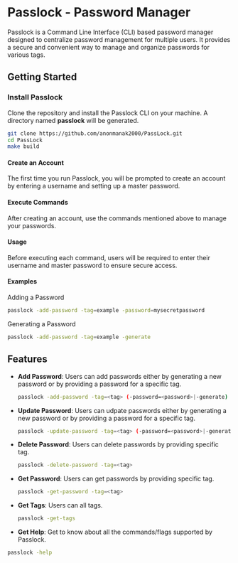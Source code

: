# Passlock - Password Manager

Passlock is a Command Line Interface (CLI) based password manager designed to centralize password management for multiple users. It provides a secure and convenient way to manage and organize passwords for various tags.

## Getting Started

### Install Passlock

Clone the repository and install the Passlock CLI on your machine. A directory named **passlock** will be generated.

```bash
git clone https://github.com/anonmanak2000/PassLock.git
cd PassLock
make build
```

#### Create an Account

The first time you run Passlock, you will be prompted to create an account by entering a username and setting up a master password.

#### Execute Commands

After creating an account, use the commands mentioned above to manage your passwords.

#### Usage

Before executing each command, users will be required to enter their username and master password to ensure secure access.

#### Examples

Adding a Password

```bash
passlock -add-password -tag=example -password=mysecretpassword
```

Generating a Password

```bash
passlock -add-password -tag=example -generate
```

## Features

- **Add Password**: Users can add passwords either by generating a new password or by providing a password for a specific tag.

  ```bash
  passlock -add-password -tag=<tag> (-password=<password>|-generate)
  ```

- **Update Password**: Users can udpate passwords either by generating a new password or by providing a password for a specific tag.

  ```bash
  passlock -update-password -tag=<tag> (-password=<password>|-generate)
  ```

- **Delete Password**: Users can delete passwords by providing specific tag.

  ```bash
  passlock -delete-password -tag=<tag>
  ```

- **Get Password**: Users can get passwords by providing specific tag.

  ```bash
  passlock -get-password -tag=<tag>
  ```

- **Get Tags**: Users can all tags.

  ```bash
  passlock -get-tags
  ```

- **Get Help**: Get to know about all the commands/flags supported by Passlock.

```bash
passlock -help
```